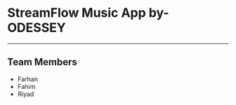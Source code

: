 <h1>StreamFlow Music App by- ODESSEY</h1>

<hr/>

<div>
    <h2>Team Members</h2>
    <ul>
        <li>Farhan</li>
        <li>Fahim</li>
        <li>Riyad</li>
    </ul>
</div>